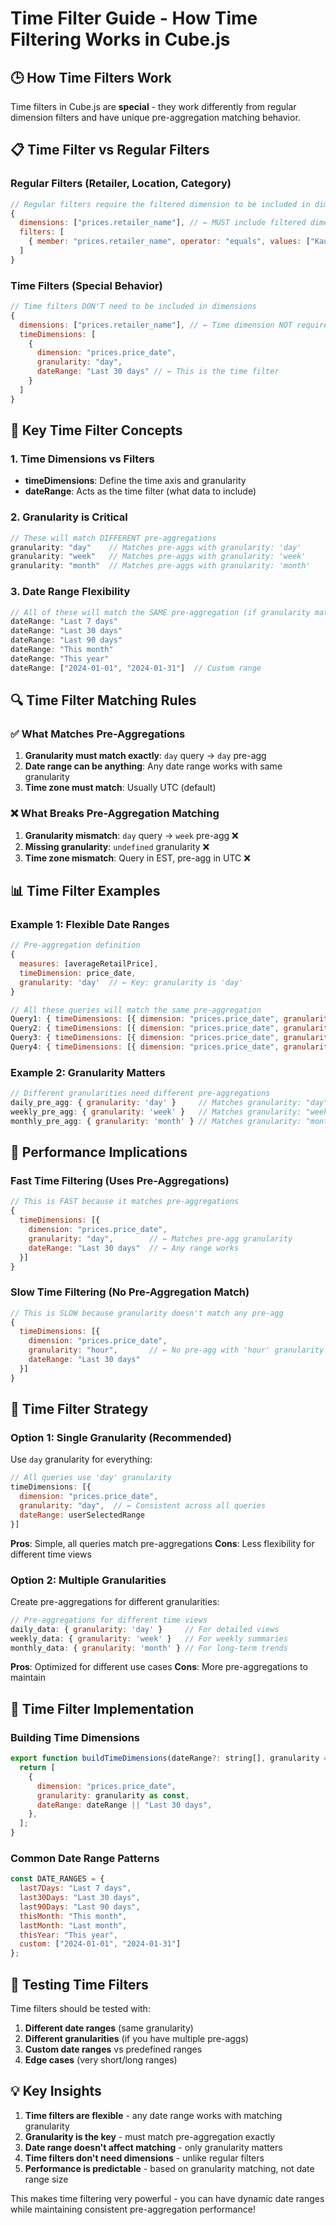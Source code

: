 # Time Filter Guide - How Time Filtering Works in Cube.js

## 🕒 How Time Filters Work

Time filters in Cube.js are **special** - they work differently from regular dimension filters and have unique pre-aggregation matching behavior.

## 📋 Time Filter vs Regular Filters

### Regular Filters (Retailer, Location, Category)
```javascript
// Regular filters require the filtered dimension to be included in dimensions
{
  dimensions: ["prices.retailer_name"], // ← MUST include filtered dimension
  filters: [
    { member: "prices.retailer_name", operator: "equals", values: ["Kaufland"] }
  ]
}
```

### Time Filters (Special Behavior)
```javascript
// Time filters DON'T need to be included in dimensions
{
  dimensions: ["prices.retailer_name"], // ← Time dimension NOT required here
  timeDimensions: [
    {
      dimension: "prices.price_date",
      granularity: "day",
      dateRange: "Last 30 days" // ← This is the time filter
    }
  ]
}
```

## 🎯 Key Time Filter Concepts

### 1. **Time Dimensions vs Filters**
- **timeDimensions**: Define the time axis and granularity
- **dateRange**: Acts as the time filter (what data to include)

### 2. **Granularity is Critical**
```javascript
// These will match DIFFERENT pre-aggregations
granularity: "day"    // Matches pre-aggs with granularity: 'day'
granularity: "week"   // Matches pre-aggs with granularity: 'week'  
granularity: "month"  // Matches pre-aggs with granularity: 'month'
```

### 3. **Date Range Flexibility**
```javascript
// All of these will match the SAME pre-aggregation (if granularity matches)
dateRange: "Last 7 days"
dateRange: "Last 30 days"
dateRange: "Last 90 days"
dateRange: "This month"
dateRange: "This year"
dateRange: ["2024-01-01", "2024-01-31"]  // Custom range
```

## 🔍 Time Filter Matching Rules

### ✅ What Matches Pre-Aggregations
1. **Granularity must match exactly**: `day` query → `day` pre-agg
2. **Date range can be anything**: Any date range works with same granularity
3. **Time zone must match**: Usually UTC (default)

### ❌ What Breaks Pre-Aggregation Matching
1. **Granularity mismatch**: `day` query → `week` pre-agg ❌
2. **Missing granularity**: `undefined` granularity ❌
3. **Time zone mismatch**: Query in EST, pre-agg in UTC ❌

## 📊 Time Filter Examples

### Example 1: Flexible Date Ranges
```javascript
// Pre-aggregation definition
{
  measures: [averageRetailPrice],
  timeDimension: price_date,
  granularity: 'day'  // ← Key: granularity is 'day'
}

// All these queries will match the same pre-aggregation
Query1: { timeDimensions: [{ dimension: "prices.price_date", granularity: "day", dateRange: "Last 7 days" }] }   ✅
Query2: { timeDimensions: [{ dimension: "prices.price_date", granularity: "day", dateRange: "Last 30 days" }] }  ✅
Query3: { timeDimensions: [{ dimension: "prices.price_date", granularity: "day", dateRange: "Last 90 days" }] }  ✅
Query4: { timeDimensions: [{ dimension: "prices.price_date", granularity: "day", dateRange: ["2024-01-01", "2024-12-31"] }] } ✅
```

### Example 2: Granularity Matters
```javascript
// Different granularities need different pre-aggregations
daily_pre_agg: { granularity: 'day' }     // Matches granularity: "day" queries
weekly_pre_agg: { granularity: 'week' }   // Matches granularity: "week" queries
monthly_pre_agg: { granularity: 'month' } // Matches granularity: "month" queries
```

## 🚀 Performance Implications

### Fast Time Filtering (Uses Pre-Aggregations)
```javascript
// This is FAST because it matches pre-aggregations
{
  timeDimensions: [{
    dimension: "prices.price_date",
    granularity: "day",        // ← Matches pre-agg granularity
    dateRange: "Last 30 days"  // ← Any range works
  }]
}
```

### Slow Time Filtering (No Pre-Aggregation Match)
```javascript
// This is SLOW because granularity doesn't match any pre-agg
{
  timeDimensions: [{
    dimension: "prices.price_date", 
    granularity: "hour",       // ← No pre-agg with 'hour' granularity
    dateRange: "Last 30 days"
  }]
}
```

## 🎯 Time Filter Strategy

### Option 1: Single Granularity (Recommended)
Use `day` granularity for everything:
```javascript
// All queries use 'day' granularity
timeDimensions: [{
  dimension: "prices.price_date",
  granularity: "day",  // ← Consistent across all queries
  dateRange: userSelectedRange
}]
```

**Pros**: Simple, all queries match pre-aggregations
**Cons**: Less flexibility for different time views

### Option 2: Multiple Granularities
Create pre-aggregations for different granularities:
```javascript
// Pre-aggregations for different time views
daily_data: { granularity: 'day' }     // For detailed views
weekly_data: { granularity: 'week' }   // For weekly summaries  
monthly_data: { granularity: 'month' } // For long-term trends
```

**Pros**: Optimized for different use cases
**Cons**: More pre-aggregations to maintain

## 🔧 Time Filter Implementation

### Building Time Dimensions
```javascript
export function buildTimeDimensions(dateRange?: string[], granularity = "day") {
  return [
    {
      dimension: "prices.price_date",
      granularity: granularity as const,
      dateRange: dateRange || "Last 30 days",
    },
  ];
}
```

### Common Date Range Patterns
```javascript
const DATE_RANGES = {
  last7Days: "Last 7 days",
  last30Days: "Last 30 days", 
  last90Days: "Last 90 days",
  thisMonth: "This month",
  lastMonth: "Last month",
  thisYear: "This year",
  custom: ["2024-01-01", "2024-01-31"]
};
```

## 🧪 Testing Time Filters

Time filters should be tested with:
1. **Different date ranges** (same granularity)
2. **Different granularities** (if you have multiple pre-aggs)
3. **Custom date ranges** vs predefined ranges
4. **Edge cases** (very short/long ranges)

## 💡 Key Insights

1. **Time filters are flexible** - any date range works with matching granularity
2. **Granularity is the key** - must match pre-aggregation exactly
3. **Date range doesn't affect matching** - only granularity matters
4. **Time filters don't need dimensions** - unlike regular filters
5. **Performance is predictable** - based on granularity matching, not date range size

This makes time filtering very powerful - you can have dynamic date ranges while maintaining consistent pre-aggregation performance!